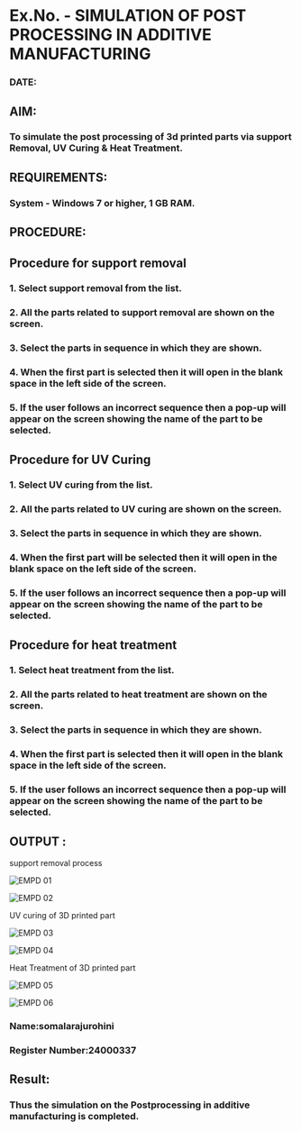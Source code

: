 # Ex.No.  - SIMULATION OF POST PROCESSING IN ADDITIVE MANUFACTURING

### DATE: 

## AIM: 
### To simulate the post processing of 3d printed parts via support Removal, UV Curing & Heat Treatment.

## REQUIREMENTS:
### System - Windows 7 or higher, 1 GB RAM.

## PROCEDURE:

## Procedure for support removal
### 1.	Select support removal from the list.
### 2.	All the parts related to support removal are shown on the screen.
### 3.	Select the parts in sequence in which they are shown.
### 4.	When the first part is selected then it will open in the blank space in the left side of the screen.
### 5.	If the user follows an incorrect sequence then a pop-up will appear on the screen showing the name of the part to be selected.

## Procedure for UV Curing
### 1.	Select UV curing from the list.
### 2.	All the parts related to UV curing are shown on the screen.
### 3.	Select the parts in sequence in which they are shown.
### 4.	When the first part will be selected then it will open in the blank space on the left side of the screen.
### 5.	If the user follows an incorrect sequence then a pop-up will appear on the screen showing the name of the part to be selected.

## Procedure for heat treatment
### 1.	Select heat treatment from the list.
### 2.	All the parts related to heat treatment are shown on the screen.
### 3.	Select the parts in sequence in which they are shown.
### 4.	When the first part is selected then it will open in the blank space in the left side of the screen.
### 5.	If the user follows an incorrect sequence then a pop-up will appear on the screen showing the name of the part to be selected.

## OUTPUT :

support removal process




![EMPD 01](https://github.com/user-attachments/assets/8ce2206c-d2a4-4b33-9782-b6e4ea9607ae)


![EMPD 02](https://github.com/user-attachments/assets/999250ac-76f1-4a17-977b-77456e244035)



 UV curing of 3D printed part


![EMPD 03](https://github.com/user-attachments/assets/f973b33c-4c46-40ce-b457-276b967319ff)






![EMPD 04](https://github.com/user-attachments/assets/a273bda8-21d8-43f8-8a6c-7260e2df6e18)





Heat Treatment of 3D printed part








![EMPD 05](https://github.com/user-attachments/assets/1d902304-dc29-40c6-9fca-b598f0a51c7c)









![EMPD 06](https://github.com/user-attachments/assets/f2300cda-3576-4f14-9c61-a63e6c7d707b)








### Name:somalarajurohini
### Register Number:24000337

## Result: 
### Thus the simulation on the Postprocessing in additive manufacturing is completed.
